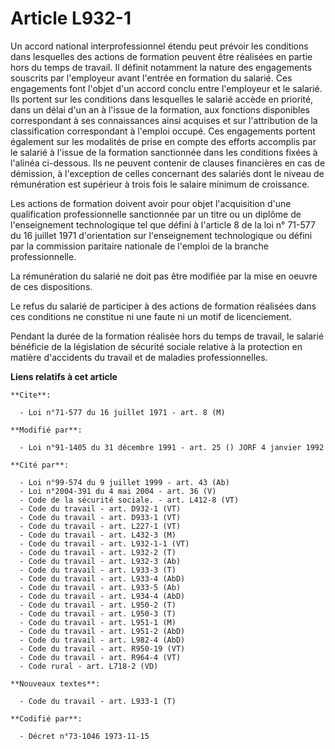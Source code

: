 # Article L932-1

Un accord national interprofessionnel étendu peut prévoir les conditions dans lesquelles des actions de formation peuvent
être réalisées en partie hors du temps de travail. Il définit notamment la nature des engagements souscrits par l'employeur
avant l'entrée en formation du salarié. Ces engagements font l'objet d'un accord conclu entre l'employeur et le salarié. Ils
portent sur les conditions dans lesquelles le salarié accède en priorité, dans un délai d'un an à l'issue de la formation,
aux fonctions disponibles correspondant à ses connaissances ainsi acquises et sur l'attribution de la classification
correspondant à l'emploi occupé. Ces engagements portent également sur les modalités de prise en compte des efforts accomplis
par le salarié à l'issue de la formation sanctionnée dans les conditions fixées à l'alinéa ci-dessous. Ils ne peuvent
contenir de clauses financières en cas de démission, à l'exception de celles concernant des salariés dont le niveau de
rémunération est supérieur à trois fois le salaire minimum de croissance.

Les actions de formation doivent avoir pour objet l'acquisition d'une qualification professionnelle sanctionnée par un titre
ou un diplôme de l'enseignement technologique tel que défini à l'article 8 de la loi n° 71-577 du 16 juillet 1971
d'orientation sur l'enseignement technologique ou défini par la commission paritaire nationale de l'emploi de la branche
professionnelle.

La rémunération du salarié ne doit pas être modifiée par la mise en oeuvre de ces dispositions.

Le refus du salarié de participer à des actions de formation réalisées dans ces conditions ne constitue ni une faute ni un
motif de licenciement.

Pendant la durée de la formation réalisée hors du temps de travail, le salarié bénéficie de la législation de sécurité
sociale relative à la protection en matière d'accidents du travail et de maladies professionnelles.

**Liens relatifs à cet article**

	**Cite**:

	  - Loi n°71-577 du 16 juillet 1971 - art. 8 (M)

	**Modifié par**:

	  - Loi n°91-1405 du 31 décembre 1991 - art. 25 () JORF 4 janvier 1992

	**Cité par**:

	  - Loi n°99-574 du 9 juillet 1999 - art. 43 (Ab)
	  - Loi n°2004-391 du 4 mai 2004 - art. 36 (V)
	  - Code de la sécurité sociale. - art. L412-8 (VT)
	  - Code du travail - art. D932-1 (VT)
	  - Code du travail - art. D933-1 (VT)
	  - Code du travail - art. L227-1 (VT)
	  - Code du travail - art. L432-3 (M)
	  - Code du travail - art. L932-1-1 (VT)
	  - Code du travail - art. L932-2 (T)
	  - Code du travail - art. L932-3 (Ab)
	  - Code du travail - art. L933-3 (T)
	  - Code du travail - art. L933-4 (AbD)
	  - Code du travail - art. L933-5 (Ab)
	  - Code du travail - art. L934-4 (AbD)
	  - Code du travail - art. L950-2 (T)
	  - Code du travail - art. L950-3 (T)
	  - Code du travail - art. L951-1 (M)
	  - Code du travail - art. L951-2 (AbD)
	  - Code du travail - art. L982-4 (AbD)
	  - Code du travail - art. R950-19 (VT)
	  - Code du travail - art. R964-4 (VT)
	  - Code rural - art. L718-2 (VD)

	**Nouveaux textes**:

	  - Code du travail - art. L933-1 (T)

	**Codifié par**:

	  - Décret n°73-1046 1973-11-15
